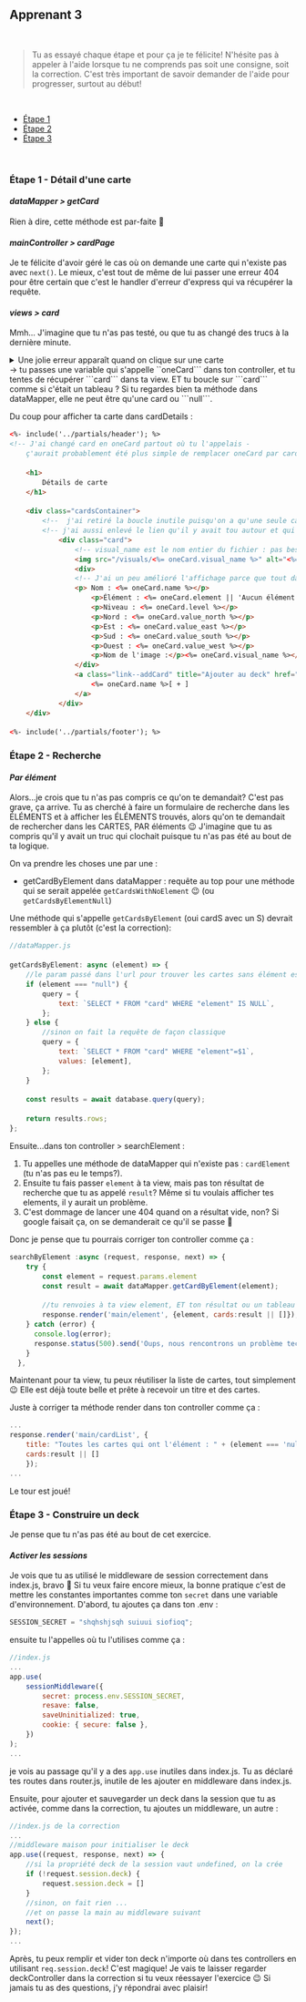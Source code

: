 ## Apprenant 3

<br>

> Tu as essayé chaque étape et pour ça je te félicite! N'hésite pas à appeler à l'aide lorsque tu ne comprends pas soit une consigne, soit la correction. C'est très important de savoir demander de l'aide pour progresser, surtout au début!

<br/>

-   [Étape 1](#étape-1---détail-dune-carte)
-   [Étape 2](#étape-2---recherche)
-   [Étape 3](#étape-3---construire-un-deck)

<br />

### Étape 1 - Détail d'une carte

#### **_dataMapper > getCard_**

Rien à dire, cette méthode est par-faite 👏

#### **_mainController > cardPage_**

Je te félicite d'avoir géré le cas où on demande une carte qui n'existe pas avec `next()`. Le mieux, c'est tout de même de lui passer une erreur 404 pour être certain que c'est le handler d'erreur d'express qui va récupérer la requête.

#### **_views > card_**

Mmh... J'imagine que tu n'as pas testé, ou que tu as changé des trucs à la dernière minute.

<details>
<summary>Une jolie erreur apparaît quand on clique sur une carte</summary>

![erreur](./img/card-not-defined.png "Oups...")

</details>
-> tu passes une variable qui s'appelle ``oneCard``` dans ton controller, et tu tentes de récupérer ```card``` dans ta view. ET tu boucle sur ```card``` comme si c'était un tableau ? Si tu regardes bien ta méthode dans dataMapper, elle ne peut être qu'une card ou ```null```.

Du coup pour afficher ta carte dans cardDetails :

```html
<%- include('../partials/header'); %>
<!-- J'ai changé card en oneCard partout où tu l'appelais -
    ç'aurait probablement été plus simple de remplacer oneCard par card dans ton controller ;-) -->

    <h1>
        Détails de carte
    </h1>

    <div class="cardsContainer">
        <!--  j'ai retiré la boucle inutile puisqu'on a qu'une seule carte -->
        <!-- j'ai aussi enlevé le lien qu'il y avait tou autour et qui restait de ton c/c ;-) -->
            <div class="card">
                <!-- visual_name est le nom entier du fichier : pas besoin de l'extension ni de le rédurie en minuscules -->
                <img src="/visuals/<%= oneCard.visual_name %>" alt="<%= oneCard.name %> illustration">
                <div>
                <!-- J'ai un peu amélioré l'affichage parce que tout dans un p et en blanc,  c'était dur à lire ;-) -->
                <p> Nom : <%= oneCard.name %></p>
                    <p>Élément : <%= oneCard.element || 'Aucun élément'%></p>
                    <p>Niveau : <%= oneCard.level %></p>
                    <p>Nord : <%= oneCard.value_north %></p>
                    <p>Est : <%= oneCard.value_east %></p>
                    <p>Sud : <%= oneCard.value_south %></p>
                    <p>Ouest : <%= oneCard.value_west %></p>
                    <p>Nom de l'image :</p><%= oneCard.visual_name %></p>
                </div>
                <a class="link--addCard" title="Ajouter au deck" href="/card/<%= oneCard.id %>">
                    <%= oneCard.name %>[ + ]
                </a>
            </div>
    </div>

<%- include('../partials/footer'); %>
```

### Étape 2 - Recherche

#### **_Par élément_**

Alors...je crois que tu n'as pas compris ce qu'on te demandait? C'est pas grave, ça arrive. Tu as cherché à faire un formulaire de recherche dans les ÉLÉMENTS et à afficher les ÉLÉMENTS trouvés, alors qu'on te demandait de rechercher dans les CARTES, PAR éléments 😉 J'imagine que tu as compris qu'il y avait un truc qui clochait puisque tu n'as pas été au bout de ta logique.

On va prendre les choses une par une :

-   getCardByElement dans dataMapper : requête au top pour une méthode qui se serait appelée `getCardsWithNoElement` 😉 (ou `getCardsByElementNull`)

Une méthode qui s'appelle `getCardsByElement` (oui cardS avec un S) devrait ressembler à ça plutôt (c'est la correction):

```js
//dataMapper.js

getCardsByElement: async (element) => {
	//le param passé dans l'url pour trouver les cartes sans élément est la string 'null', donc si element est égal à ça, alors on récupère en db les cartes dont element IS NULL
	if (element === "null") {
		query = {
			text: `SELECT * FROM "card" WHERE "element" IS NULL`,
		};
	} else {
		//sinon on fait la requête de façon classique
		query = {
			text: `SELECT * FROM "card" WHERE "element"=$1`,
			values: [element],
		};
	}

	const results = await database.query(query);

	return results.rows;
};
```

Ensuite...dans ton controller > searchElement :

1. Tu appelles une méthode de dataMapper qui n'existe pas : `cardElement` (tu n'as pas eu le temps?).
2. Ensuite tu fais passer `element` à ta view, mais pas ton résultat de recherche que tu as appelé `result`? Même si tu voulais afficher tes elements, il y aurait un problème.
3. C'est dommage de lancer une 404 quand on a résultat vide, non? Si google faisait ça, on se demanderait ce qu'il se passe 🙈

Donc je pense que tu pourrais corriger ton controller comme ça :

```js
searchByElement :async (request, response, next) => {
    try {
        const element = request.params.element
        const result = await dataMapper.getCardByElement(element);

        //tu renvoies à ta view element, ET ton résultat ou un tableau vide
        response.render('main/element', {element, cards:result || []});
    } catch (error) {
      console.log(error);
      response.status(500).send('Oups, nous rencontrons un problème technique');
    }
  },
```

Maintenant pour ta view, tu peux réutiliser la liste de cartes, tout simplement 😉 Elle est déjà toute belle et prête à recevoir un titre et des cartes.

Juste à corriger ta méthode render dans ton controller comme ça :

```js
...
response.render('main/cardList', {
    title: "Toutes les cartes qui ont l'élément : " + (element === 'null' ? 'Aucun' : element) ,
    cards:result || []
    });
...
```

Le tour est joué!

### Étape 3 - Construire un deck

Je pense que tu n'as pas été au bout de cet exercice.

#### **_Activer les sessions_**

Je vois que tu as utilisé le middleware de session correctement dans index.js, bravo 👏
Si tu veux faire encore mieux, la bonne pratique c'est de mettre les constantes importantes comme ton `secret` dans une variable d'environnement.
D'abord, tu ajoutes ça dans ton .env :

```js
SESSION_SECRET = "shqhshjsqh suiuui siofioq";
```

ensuite tu l'appelles où tu l'utilises comme ça :

```js
//index.js
...
app.use(
	sessionMiddleware({
		secret: process.env.SESSION_SECRET,
		resave: false,
		saveUninitialized: true,
		cookie: { secure: false },
	})
);
...
```

je vois au passage qu'il y a des `app.use` inutiles dans index.js. Tu as déclaré tes routes dans router.js, inutile de les ajouter en middleware dans index.js.

Ensuite, pour ajouter et sauvegarder un deck dans la session que tu as activée, comme dans la correction, tu ajoutes un middleware, un autre :

```js
//index.js de la correction
...
//middleware maison pour initialiser le deck
app.use((request, response, next) => {
	//si la propriété deck de la session vaut undefined, on la crée
	if (!request.session.deck) {
		request.session.deck = []
	}
	//sinon, on fait rien ...
	//et on passe la main au middleware suivant
	next();
});
...
```

Après, tu peux remplir et vider ton deck n'importe où dans tes controllers en utilisant `req.session.deck`! C'est magique! Je vais te laisser regarder deckController dans la correction si tu veux réessayer l'exercice 😉 Si jamais tu as des questions, j'y répondrai avec plaisir!
